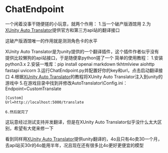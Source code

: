 # ChatEndpoint
一个闲着没事干随便搓的小玩意，就两个作用：
    1.当一个破产版酒馆用
    2.为[XUnity Auto Translator](https://github.com/bbepis/XUnity.AutoTranslator)提供官方和第三方api站的翻译接口

这破产版酒馆唯一的作用就是测测角色卡的水平

XUnity Auto Translator是为unity提供的一个翻译插件，这个插件作者似乎没有提供比较懒狗的api站接口，于是随便拿python搓了一个
    简单的使用教程：
    1.安装python3.x
    2.安装一堆库：pip install openai markdown tkhtmlview aiohttp fastapi uvicorn
    3.运行ChatEndpoint.py并配置好你的key和url，点击启动翻译接口
    4.根据[XUnity Auto Translator](https://github.com/bbepis/XUnity.AutoTranslator)的教程将XUnity Auto Translator注入到unity的游戏中
    5.在游戏目录中找到并修改AutoTranslator\Config.ini：
    Endpoint=CustomTranslate

    [Custom]
    Url=http://localhost:5000/translate
    
    6.然后就完了

这玩意经过测试支持并发翻译，但是在XUnity Auto Translator似乎没什么太大区别，希望有大佬来修一下

看到同样用[XUnity Auto Translator](https://github.com/bbepis/XUnity.AutoTranslator)提供unity翻译的，4o且只有4o卖30一个月，去api站买30r的4o能用半年，况且现在还有很多比4o更好更便宜的模型

